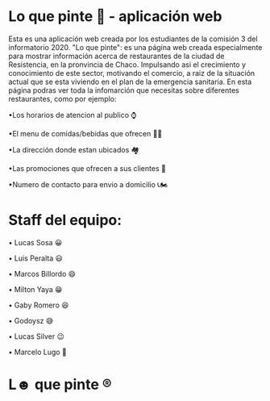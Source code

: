 # Lo que pinte 🍔 - aplicación web

Esta es una aplicación web creada por los estudiantes de la comisión 3 del informatorio 2020. 
"Lo que pinte": es una página web creada especialmente para mostrar información acerca de restaurantes de la ciudad de Resistencia, en la pronvincia de Chaco. Impulsando asi el crecimiento y conocimiento de este sector, motivando el comercio, a raiz de la situación actual que se esta viviendo en el plan de la emergencia sanitaria. En esta página podras ver toda la infomarción que necesitas sobre diferentes restaurantes, como por ejemplo:

•Los horarios de atencion al publico ⌚

•El menu de comidas/bebidas que ofrecen 🌭🍹

•La dirección donde estan ubicados 🏘

•Las promociones que ofrecen a sus clientes 💯

•Numero de contacto para envio a domicilio 📞🏍

# Staff del equipo:

• Lucas Sosa 😀

• Luis Peralta 😃

• Marcos Billordo 😄
 
• Milton Yaya 😁

• Gaby Romero 😆

• Godoysz 😅

• Lucas Silver 😉

• Marcelo Lugo 🙂
 
# L☻ que pinte ®
